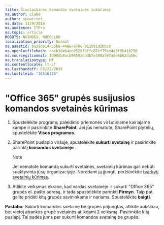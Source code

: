 ```yaml
---
title: Šiuolaikinės komandos svetainės sukūrimas
ms.author: clake
author: spowriter
ms.date: 11/9/2018
ms.audience: ITPro
ms.topic: article
ROBOTS: NOINDEX, NOFOLLOW
localization_priority: Normal
ms.assetid: ba35d814-55b8-44e6-a70e-011b91d2bbcb
ms.openlocfilehash: caeb3d464ecb528f3ffc87cf75be4a3f9b410798
ms.sourcegitcommit: 1d98db8acb9959aba3b5e308a567ade6b62da56c
ms.translationtype: MT
ms.contentlocale: lt-LT
ms.lasthandoff: 08/22/2019
ms.locfileid: "36516325"
---
```

# <a name="create-an-office-365-group-connected-team-site"></a>"Office 365" grupės susijusios komandos svetainės kūrimas

1. Spustelėkite programų paleidimo priemonės viršutiniame kairiajame kampe ir pasirinkite **SharePoint**. Jei jūs nematote, SharePoint plytelių, spustelėkite **Visos programos**.
    
2. SharePoint puslapio viršuje, spustelėkite **sukurti svetainę** ir pasirinkite parinktį **komandos svetainėje** . 
    
    > [!NOTE]
    > Jei nematote komandą sukurti svetainės, svetainių kūrimas gali nebūti suaktyvinta jūsų organizacijoje. Norėdami ją įjungti, peržiūrėkite [tvarkyti svetainių kūrimas](https://go.microsoft.com/fwlink/?linkid=2009644). 
  
3. Atlikite veiksmus ekrane, kad vardas svetainėje ir sukurti "Office 365" grupės el. pašto adresą, ir tada spustelėkite parinktį **Pirmyn**. Taip pat galite pridėti kitų grupės savininkams ir nariams. Spustelėkite **baigti**.
  
 **Pastaba:** Sukurti komandos svetainę be grupės prijungtas, atlikite aukščiau, bet vietoj atrankos grupė svetainės atlikdami 2 veiksmą. Pasirinkite kitą puslapį. Tai padės jums per sukurti komandos svetainę be grupės. 
    

